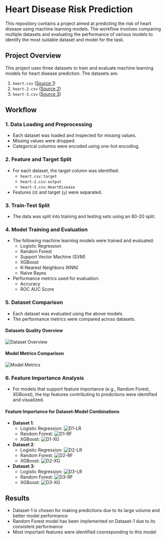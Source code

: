 # Heart Disease Risk Prediction

This repository contains a project aimed at predicting the risk of heart disease using machine learning models. The workflow involves comparing multiple datasets and evaluating the performance of various models to identify the most suitable dataset and model for the task.

## Project Overview

This project uses three datasets to train and evaluate machine learning models for heart disease prediction. The datasets are:

1. `heart.csv` ([Source 1](https://www.kaggle.com/datasets/johnsmith88/heart-disease-dataset))
2. `heart-2.csv` ([Source 2](https://figshare.com/articles/dataset/heart_csv/20236848?file=36169122))
3. `heart-3.csv` ([Source 3](https://www.kaggle.com/datasets/fedesoriano/heart-failure-prediction))

## Workflow

### 1. Data Loading and Preprocessing
- Each dataset was loaded and inspected for missing values.
- Missing values were dropped.
- Categorical columns were encoded using one-hot encoding.

### 2. Feature and Target Split
- For each dataset, the target column was identified:
  - `heart.csv`: `target`
  - `heart-2.csv`: `output`
  - `heart-3.csv`: `HeartDisease`
- Features (`X`) and target (`y`) were separated.

### 3. Train-Test Split
- The data was split into training and testing sets using an 80-20 split.

### 4. Model Training and Evaluation
- The following machine learning models were trained and evaluated:
  - Logistic Regression
  - Random Forest
  - Support Vector Machine (SVM)
  - XGBoost
  - K-Nearest Neighbors (KNN)
  - Naive Bayes
- Performance metrics used for evaluation:
  - Accuracy
  - ROC AUC Score

### 5. Dataset Comparison
- Each dataset was evaluated using the above models.
- The performance metrics were compared across datasets.

#### Datasets Quality Overview
![Dataset Overview](plots/dataset-overview.png)

#### Model Metrics Comparison
![Model Metrics](plots/model-metrics.png)

### 6. Feature Importance Analysis
- For models that support feature importance (e.g., Random Forest, XGBoost), the top features contributing to predictions were identified and visualized.

#### Feature Importance for Dataset-Model Combinations
- **Dataset 1**:
  - Logistic Regression: ![D1-LR](plots/d1-lr.png)
  - Random Forest: ![D1-RF](plots/d1-rf.png)
  - XGBoost: ![D1-XG](plots/d1-xg.png)
- **Dataset 2**:
  - Logistic Regression: ![D2-LR](plots/d2-lr.png)
  - Random Forest: ![D2-RF](plots/d2-rf.png)
  - XGBoost: ![D2-XG](plots/d2-xg.png)
- **Dataset 3**:
  - Logistic Regression: ![D3-LR](plots/d3-lr.png)
  - Random Forest: ![D3-RF](plots/d3-rf.png)
  - XGBoost: ![D3-XG](plots/d3-xg.png)

## Results
- Dataset-1 is chosen for making predictions due to its large volume and better model performance
- Random Forest model has been implemented on Dataset-1 due to its consistent performance
- Most important features were identified cooresponding to this model